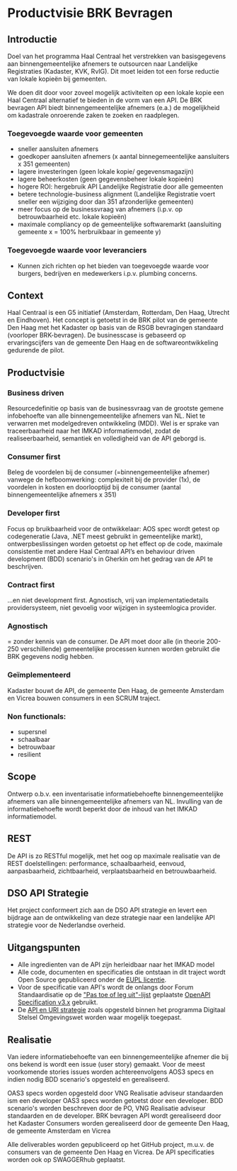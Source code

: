 # Productvisie BRK Bevragen

## Introductie
Doel van het programma Haal Centraal het verstrekken van basisgegevens aan binnengemeentelijke afnemers te outsourcen naar Landelijke Registraties (Kadaster, KVK, RvIG). Dit moet leiden tot een forse reductie van lokale kopieën bij gemeenten. 

We doen dit door voor zoveel mogelijk activiteiten op een lokale kopie een Haal Centraal alternatief te bieden in de vorm van een API. De BRK bevragen API biedt binnengemeentelijke afnemers (e.a.) de mogelijkheid om kadastrale onroerende zaken te zoeken en raadplegen.

### Toegevoegde waarde voor gemeenten
- sneller aansluiten afnemers 
- goedkoper aansluiten afnemers (x aantal binnegemeentelijke aansluiters x 351 gemeenten)
- lagere investeringen (geen lokale kopie/ gegevensmagazijn)
- lagere beheerkosten (geen gegevensbeheer lokale kopieën)
- hogere ROI: hergebruik API Landelijke Registratie door alle gemeenten
- betere technologie-business alignment (Landelijke Registratie voert sneller een wijziging door dan 351 afzonderlijke gemeenten) 
- meer focus op de businessvraag van afnemers (i.p.v. op betrouwbaarheid etc. lokale kopieën)
- maximale compliancy op de gemeentelijke softwaremarkt (aansluiting gemeente x = 100% herbruikbaar in gemeente y)

### Toegevoegde waarde voor leveranciers
- Kunnen zich richten op het bieden van toegevoegde waarde voor burgers, bedrijven en medewerkers i.p.v. plumbing concerns.

## Context
Haal Centraal is een G5 initiatief (Amsterdam, Rotterdam, Den Haag, Utrecht en Eindhoven). Het concept is getoetst in de BRK pilot van de gemeente Den Haag met het Kadaster op basis van de RSGB bevragingen standaard (voorloper BRK-bevragen). De businesscase is gebaseerd op ervaringscijfers van de gemeente Den Haag en de softwareontwikkeling gedurende de pilot. 

## Productvisie

### Business driven 
Resourcedefinitie op basis van de businessvraag van de grootste gemene infobehoefte van alle binnengemeentelijke afnemers van NL. 
Niet te verwarren met modelgedreven ontwikkeling (MDD). Wel is er sprake van traceerbaarheid naar het IMKAD informatiemodel, zodat de realiseerbaarheid, semantiek en volledigheid van de API geborgd is. 

### Consumer first
Beleg de voordelen bij de consumer (=binnengemeentelijke afnemer) vanwege de hefboomwerking: complexiteit bij de provider (1x), de voordelen in kosten en doorlooptijd bij de consumer (aantal binnengemeentelijke afnemers x 351)

### Developer first
Focus op bruikbaarheid voor de ontwikkelaar: AOS spec wordt getest op codegeneratie (Java, .NET meest gebruikt in gemeentelijke markt), ontwerpbeslissingen worden getoetst op het effect op de code, maximale consistentie met andere Haal Centraal API’s en behaviour driven development (BDD) scenario's in Gherkin om het gedrag van de API te beschrijven.

### Contract first
…en niet development first. Agnostisch, vrij van implementatiedetails providersysteem, niet gevoelig voor wijzigen in systeemlogica provider.

### Agnostisch
= zonder kennis van de consumer. De API moet door alle (in theorie 200-250 verschillende) gemeentelijke processen kunnen worden gebruikt die BRK gegevens nodig hebben.

### Geïmplementeerd 
Kadaster bouwt de API, de gemeente Den Haag, de gemeente Amsterdam en Vicrea bouwen consumers in een SCRUM traject. 

### Non functionals:
- supersnel
- schaalbaar
- betrouwbaar
- resilient

## Scope
Ontwerp o.b.v. een inventarisatie informatiebehoefte binnengemeentelijke afnemers van alle binnengemeentelijke afnemers van NL. Invulling van de informatiebehoefte wordt beperkt door de inhoud van het IMKAD informatiemodel.

## REST
De API is zo RESTful mogelijk, met het oog op maximale realisatie van de REST doelstellingen: performance, schaalbaarheid, eenvoud, aanpasbaarheid, zichtbaarheid, verplaatsbaarheid en betrouwbaarheid.  

## DSO API Strategie
Het project conformeert zich aan de DSO API strategie en levert een bijdrage aan de ontwikkeling van deze strategie naar een landelijke API strategie voor de Nederlandse overheid.  

## Uitgangspunten
- Alle ingredienten van de API zijn herleidbaar naar het IMKAD model
- Alle code, documenten en specificaties die ontstaan in dit traject wordt Open
Source gepubliceerd onder de
[EUPL licentie](https://joinup.ec.europa.eu/collection/eupl/eupl-text-11-12).
- Voor de specificatie van API's wordt de onlangs door Forum Standaardisatie op
de
["Pas toe of leg uit"-lijst](https://www.forumstandaardisatie.nl/lijst-open-standaarden/in_lijst/verplicht-pas-toe-leg-uit)
geplaatste
[OpenAPI Specification v3.x](https://www.forumstandaardisatie.nl/standaard/openapi-specification)
gebruikt.
- De
[API en URI strategie](https://aandeslagmetdeomgevingswet.nl/digitaal-stelsel/documenten/documenten/api-uri-strategie/)
zoals opgesteld binnen het programma Digitaal Stelsel Omgevingswet worden waar
mogelijk toegepast.

## Realisatie
Van iedere informatiebehoefte van een binnengemeentelijke afnemer die bij ons bekend is wordt een issue (user story) gemaakt. Voor de meest voorkomende stories issues worden achtereenvolgens AOS3 specs en indien nodig BDD scenario's opgesteld en gerealiseerd. 

OAS3 specs worden opgesteld door VNG Realisatie adviseur standaarden ism een developer 
OAS3 specs worden getoetst door een developer. 
BDD scenario's worden beschreven door de PO, VNG Realisatie adviseur standaarden en de developer. 
BRK bevragen API wordt gerealiseerd door het Kadaster
Consumers worden gerealiseerd door de gemeente Den Haag, de gemeente Amsterdam en Vicrea

Alle deliverables worden gepubliceerd op het GitHub project, m.u.v. de consumers van de gemeente Den Haag en Vicrea. De API specificaties worden ook op SWAGGERhub geplaatst.

